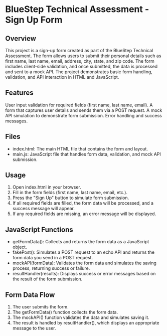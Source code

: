 # BlueStep Technical Assessment - Sign Up Form
## Overview
This project is a sign-up form created as part of the BlueStep Technical Assessment. The form allows users to submit their personal details such as first name, last name, email, address, city, state, and zip code. The form includes client-side validation, and once submitted, the data is processed and sent to a mock API. The project demonstrates basic form handling, validation, and API interaction in HTML and JavaScript.

## Features
User input validation for required fields (first name, last name, email).
A form that captures user details and sends them via a POST request.
A mock API simulation to demonstrate form submission.
Error handling and success messages.

## Files
- index.html: The main HTML file that contains the form and layout.
- main.js: JavaScript file that handles form data, validation, and mock API submission.

## Usage
1. Open index.html in your browser.
2. Fill in the form fields (first name, last name, email, etc.).
3. Press the "Sign Up" button to simulate form submission.
4. If all required fields are filled, the form data will be processed, and a success message will appear.
5. If any required fields are missing, an error message will be displayed.

## JavaScript Functions
- getFormData(): Collects and returns the form data as a JavaScript object.
- fakePost(): Simulates a POST request to an echo API and returns the form data you send in a POST request.
- mockAPI(formData): Validates the form data and simulates the saving process, returning success or failure.
- resultHandler(results): Displays success or error messages based on the result of the form submission.

## Form Data Flow
1. The user submits the form.
2. The getFormData() function collects the form data.
3. The mockAPI() function validates the data and simulates saving it.
4. The result is handled by resultHandler(), which displays an appropriate message to the user.

